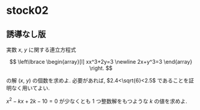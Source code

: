 # stock02

## 誘導なし版

実数 $x$, $y$ に関する連立方程式

$$
\left\lbrace
\begin{array}[l]
xx^3+2y=3 \newline
2x+y^3=3
\end{array}
\right.
$$

の解 $(x,\ y)$ の個数を求めよ. 必要があれば, $2.4<\sqrt{6}<2.5$ であることを証明なく用いてよい.


$x^2-kx+2k-10=0$ が少なくとも $1$ つ整数解をもつような $k$ の値を求めよ.